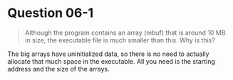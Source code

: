 # Question 06-1

> Although the program contains an array (mbuf) that is around 10 MB in size, the executable file is much smaller than this. Why is this?

The big arrays have uninitialized data, so there is no need to actually allocate that much space in the executable.
All you need is the starting address and the size of the arrays.
